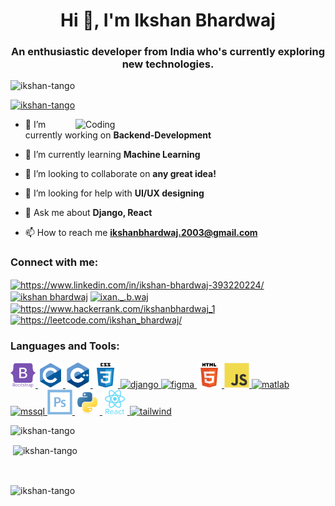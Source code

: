 <h1 align="center">Hi 👋, I'm Ikshan Bhardwaj</h1>
<h3 align="center">An enthusiastic developer from India who's currently exploring new technologies.</h3>


<p align="left"> <img src="https://komarev.com/ghpvc/?username=ikshan-tango&label=Profile%20views&color=0e75b6&style=flat" alt="ikshan-tango" /> </p>

<p align="left"> <a href="https://github.com/ryo-ma/github-profile-trophy"><img src="https://github-profile-trophy.vercel.app/?username=ikshan-tango" alt="ikshan-tango" /></a> </p>

<img align="right" alt="Coding" width="400" src="https://imgs.search.brave.com/DFMXbwDz3MVU7vdvMcXSj88oFR_XObkyjEtNk0Snxaw/rs:fit:320:180:1/g:ce/aHR0cHM6Ly9tZWRp/YS5naXBoeS5jb20v/bWVkaWEvek92QktV/VUVFUmRObS9naXBo/eS5naWY.gif"/>


- 🔭 I’m currently working on **Backend-Development**

- 🌱 I’m currently learning **Machine Learning**

- 👯 I’m looking to collaborate on **any great idea!**

- 🤝 I’m looking for help with **UI/UX designing**

- 💬 Ask me about **Django, React**

- 📫 How to reach me **ikshanbhardwaj.2003@gmail.com**

<h3 align="left">Connect with me:</h3>
<p align="left">
<a href="https://linkedin.com/in/https://www.linkedin.com/in/ikshan-bhardwaj-393220224/" target="blank"><img align="center" src="https://raw.githubusercontent.com/rahuldkjain/github-profile-readme-generator/master/src/images/icons/Social/linked-in-alt.svg" alt="https://www.linkedin.com/in/ikshan-bhardwaj-393220224/" height="30" width="40" /></a>
<a href="https://fb.com/ikshan bhardwaj" target="blank"><img align="center" src="https://raw.githubusercontent.com/rahuldkjain/github-profile-readme-generator/master/src/images/icons/Social/facebook.svg" alt="ikshan bhardwaj" height="30" width="40" /></a>
<a href="https://instagram.com/ixan._.b.waj" target="blank"><img align="center" src="https://raw.githubusercontent.com/rahuldkjain/github-profile-readme-generator/master/src/images/icons/Social/instagram.svg" alt="ixan._.b.waj" height="30" width="40" /></a>
<a href="https://www.hackerrank.com/https://www.hackerrank.com/ikshanbhardwaj_1" target="blank"><img align="center" src="https://raw.githubusercontent.com/rahuldkjain/github-profile-readme-generator/master/src/images/icons/Social/hackerrank.svg" alt="https://www.hackerrank.com/ikshanbhardwaj_1" height="30" width="40" /></a>
<a href="https://www.leetcode.com/https://leetcode.com/ikshan_bhardwaj/" target="blank"><img align="center" src="https://raw.githubusercontent.com/rahuldkjain/github-profile-readme-generator/master/src/images/icons/Social/leet-code.svg" alt="https://leetcode.com/ikshan_bhardwaj/" height="30" width="40" /></a>
</p>

<h3 align="left">Languages and Tools:</h3>
<p align="left"> <a href="https://getbootstrap.com" target="_blank" rel="noreferrer"> <img src="https://raw.githubusercontent.com/devicons/devicon/master/icons/bootstrap/bootstrap-plain-wordmark.svg" alt="bootstrap" width="40" height="40"/> </a> <a href="https://www.cprogramming.com/" target="_blank" rel="noreferrer"> <img src="https://raw.githubusercontent.com/devicons/devicon/master/icons/c/c-original.svg" alt="c" width="40" height="40"/> </a> <a href="https://www.w3schools.com/cpp/" target="_blank" rel="noreferrer"> <img src="https://raw.githubusercontent.com/devicons/devicon/master/icons/cplusplus/cplusplus-original.svg" alt="cplusplus" width="40" height="40"/> </a> <a href="https://www.w3schools.com/css/" target="_blank" rel="noreferrer"> <img src="https://raw.githubusercontent.com/devicons/devicon/master/icons/css3/css3-original-wordmark.svg" alt="css3" width="40" height="40"/> </a> <a href="https://www.djangoproject.com/" target="_blank" rel="noreferrer"> <img src="https://cdn.worldvectorlogo.com/logos/django.svg" alt="django" width="40" height="40"/> </a> <a href="https://www.figma.com/" target="_blank" rel="noreferrer"> <img src="https://www.vectorlogo.zone/logos/figma/figma-icon.svg" alt="figma" width="40" height="40"/> </a> <a href="https://www.w3.org/html/" target="_blank" rel="noreferrer"> <img src="https://raw.githubusercontent.com/devicons/devicon/master/icons/html5/html5-original-wordmark.svg" alt="html5" width="40" height="40"/> </a> <a href="https://developer.mozilla.org/en-US/docs/Web/JavaScript" target="_blank" rel="noreferrer"> <img src="https://raw.githubusercontent.com/devicons/devicon/master/icons/javascript/javascript-original.svg" alt="javascript" width="40" height="40"/> </a> <a href="https://www.mathworks.com/" target="_blank" rel="noreferrer"> <img src="https://upload.wikimedia.org/wikipedia/commons/2/21/Matlab_Logo.png" alt="matlab" width="40" height="40"/> </a> <a href="https://www.microsoft.com/en-us/sql-server" target="_blank" rel="noreferrer"> <img src="https://www.svgrepo.com/show/303229/microsoft-sql-server-logo.svg" alt="mssql" width="40" height="40"/> </a> <a href="https://www.photoshop.com/en" target="_blank" rel="noreferrer"> <img src="https://raw.githubusercontent.com/devicons/devicon/master/icons/photoshop/photoshop-line.svg" alt="photoshop" width="40" height="40"/> </a> <a href="https://www.python.org" target="_blank" rel="noreferrer"> <img src="https://raw.githubusercontent.com/devicons/devicon/master/icons/python/python-original.svg" alt="python" width="40" height="40"/> </a> <a href="https://reactjs.org/" target="_blank" rel="noreferrer"> <img src="https://raw.githubusercontent.com/devicons/devicon/master/icons/react/react-original-wordmark.svg" alt="react" width="40" height="40"/> </a> <a href="https://tailwindcss.com/" target="_blank" rel="noreferrer"> <img src="https://www.vectorlogo.zone/logos/tailwindcss/tailwindcss-icon.svg" alt="tailwind" width="40" height="40"/> </a> </p>

<p><img align="left" src="https://github-readme-stats.vercel.app/api/top-langs?username=ikshan-tango&show_icons=true&locale=en&layout=compact" alt="ikshan-tango" /></p>
<br>
<p>&nbsp;<img align="center" src="https://github-readme-stats.vercel.app/api?username=ikshan-tango&show_icons=true&locale=en" alt="ikshan-tango" /></p>
<br>
<p><img align="center" src="https://github-readme-streak-stats.herokuapp.com/?user=ikshan-tango&" alt="ikshan-tango" /></p>
